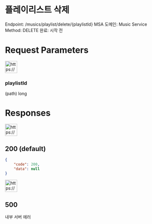 # 플레이리스트 삭제

Endpoint: /musics/playlist/delete/{playlistId}
MSA 도메인: Music Service
Method: DELETE
완료: 시작 전

# Request Parameters

<aside>
<img src="https://www.notion.so/icons/gift_blue.svg" alt="https://www.notion.so/icons/gift_blue.svg" width="40px" />

### playlistId

(path) long

</aside>

# Responses

<aside>
<img src="https://www.notion.so/icons/send_orange.svg" alt="https://www.notion.so/icons/send_orange.svg" width="40px" />

## 200 (default)

</aside>

```json
{ 
	"code": 200,
	"data": null
}
```

<aside>
<img src="https://www.notion.so/icons/browser-stop_red.svg" alt="https://www.notion.so/icons/browser-stop_red.svg" width="40px" />

## 500

내부 서버 에러

</aside>